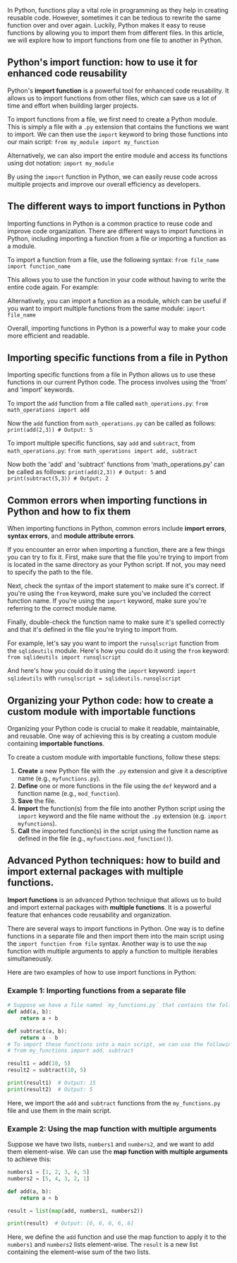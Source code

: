 In Python, functions play a vital role in programming as they help in creating reusable code. However, sometimes it can be tedious to rewrite the same function over and over again. Luckily, Python makes it easy to reuse functions by allowing you to import them from different files. In this article, we will explore how to import functions from one file to another in Python.  
  
## Python's import function: how to use it for enhanced code reusability  

Python's **import function** is a powerful tool for enhanced code reusability. It allows us to import functions from other files, which can save us a lot of time and effort when building larger projects. 

To import functions from a file, we first need to create a Python module. This is simply a file with a `.py` extension that contains the functions we want to import. We can then use the `import` keyword to bring those functions into our main script: `from my_module import my_function`

Alternatively, we can also import the entire module and access its functions using dot notation: `import my_module`

By using the `import` function in Python, we can easily reuse code across multiple projects and improve our overall efficiency as developers.  
  
## The different ways to import functions in Python

Importing functions in Python is a common practice to reuse code and improve code organization. There are different ways to import functions in Python, including importing a function from a file or importing a function as a module.

To import a function from a file, use the following syntax: `from file_name import function_name`

This allows you to use the function in your code without having to write the entire code again. For example:

Alternatively, you can import a function as a module, which can be useful if you want to import multiple functions from the same module: `import file_name`

Overall, importing functions in Python is a powerful way to make your code more efficient and readable.  
  
## Importing specific functions from a file in Python

Importing specific functions from a file in Python allows us to use these functions in our current Python code. The process involves using the 'from' and 'import' keywords.

To import the `add` function from a file called `math_operations.py`: `from math_operations import add`

Now the `add` function from `math_operations.py` can be called as follows: `print(add(2,3)) # Output: 5`

To import multiple specific functions, say `add` and `subtract`, from `math_operations.py`: `from math_operations import add, subtract`

Now both the 'add' and 'subtract' functions from 'math_operations.py' can be called as follows: `print(add(2,3)) # Output: 5` and `print(subtract(5,3)) # Output: 2`
  
## Common errors when importing functions in Python and how to fix them  

When importing functions in Python, common errors include **import errors**, **syntax errors**, and **module attribute errors**. 

If you encounter an error when importing a function, there are a few things you can try to fix it. First, make sure that the file you're trying to import from is located in the same directory as your Python script. If not, you may need to specify the path to the file.

Next, check the syntax of the import statement to make sure it's correct. If you're using the `from` keyword, make sure you've included the correct function name. If you're using the `import` keyword, make sure you're referring to the correct module name.

Finally, double-check the function name to make sure it's spelled correctly and that it's defined in the file you're trying to import from.

For example, let's say you want to import the `runsqlscript` function from the `sqlideutils` module. Here's how you could do it using the `from` keyword: `from sqlideutils import runsqlscript`

And here's how you could do it using the `import` keyword: `import sqlideutils` with `runsqlscript = sqlideutils.runsqlscript`
  
## Organizing your Python code: how to create a custom module with importable functions  

Organizing your Python code is crucial to make it readable, maintainable, and reusable. One way of achieving this is by creating a custom module containing **importable functions**.

To create a custom module with importable functions, follow these steps:

1. **Create** a new Python file with the `.py` extension and give it a descriptive name (e.g., `myfunctions.py`).
2. **Define** one or more functions in the file using the `def` keyword and a function name (e.g., `mod_function`).
3. **Save** the file.
4. **Import** the function(s) from the file into another Python script using the `import` keyword and the file name without the `.py` extension (e.g. `import myfunctions`).
5. **Call** the imported function(s) in the script using the function name as defined in the file (e.g., `myfunctions.mod_function()`).
  
## Advanced Python techniques: how to build and import external packages with multiple functions.  

**Import functions** is an advanced Python technique that allows us to build and import external packages with **multiple functions**. It is a powerful feature that enhances code reusability and organization.

There are several ways to import functions in Python. One way is to define functions in a separate file and then import them into the main script using the `import function from file` syntax. Another way is to use the `map` function with multiple arguments to apply a function to multiple iterables simultaneously.

Here are two examples of how to use import functions in Python:

### Example 1: Importing functions from a separate file

```python
# Suppose we have a file named `my_functions.py` that contains the following functions:
def add(a, b):
    return a + b

def subtract(a, b):
    return a - b
# To import these functions into a main script, we can use the following syntax:
# from my_functions import add, subtract

result1 = add(10, 5)
result2 = subtract(10, 5)

print(result1)  # Output: 15
print(result2)  # Output: 5
```

Here, we import the `add` and `subtract` functions from the `my_functions.py` file and use them in the main script.

### Example 2: Using the map function with multiple arguments

Suppose we have two lists, `numbers1` and `numbers2`, and we want to add them element-wise. We can use the **map function with multiple arguments** to achieve this:

```python
numbers1 = [1, 2, 3, 4, 5]
numbers2 = [5, 4, 3, 2, 1]

def add(a, b):
    return a + b

result = list(map(add, numbers1, numbers2))

print(result)  # Output: [6, 6, 6, 6, 6]
```

Here, we define the `add` function and use the map function to apply it to the `numbers1` and `numbers2` lists element-wise. The `result` is a new list containing the element-wise sum of the two lists.  
